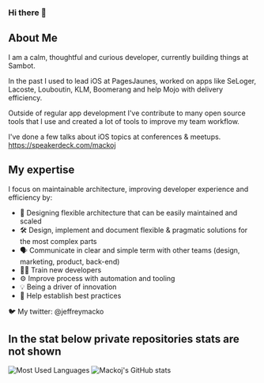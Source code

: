 ### Hi there 👋


## About Me
I am a calm, thoughtful and curious developer, currently building things at Sambot.

In the past I used to lead iOS at PagesJaunes, worked on apps like SeLoger, Lacoste, Louboutin, KLM, Boomerang and help Mojo with delivery efficiency.

Outside of regular app development I've contribute to many open source tools that I use and created a lot of tools to improve my team workflow.

I've done a few talks about iOS topics at conferences & meetups. https://speakerdeck.com/mackoj

## My expertise

I focus on maintainable architecture, improving developer experience and efficiency by:
- 🤔 Designing flexible architecture that can be easily maintained and scaled
- 🛠️ Design, implement and document flexible & pragmatic solutions for the most complex parts
- 🗣 Communicate in clear and simple term with other teams (design, marketing, product, back-end)
- 🧑‍💻 Train new developers
- ⚙️ Improve process with automation and tooling
- 💡 Being a driver of innovation
- 👥 Help establish best practices

🐦 My twitter: @jeffreymacko

## In the stat below private repositories stats are not shown

![Most Used Languages](https://github-readme-stats.vercel.app/api/top-langs?username=mackoj&show_icons=true&locale=en&layout=compact)
![Mackoj's GitHub stats](https://github-readme-stats.vercel.app/api?username=mackoj&theme=default&show_icons=true)
